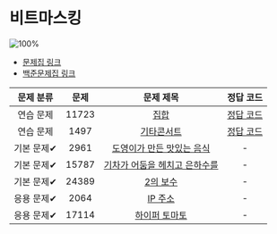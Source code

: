 # 비트마스킹

![100%](https://progress-bar.xyz/2/?scale=7&title=progress&width=500&color=babaca&suffix=/7)

- [문제집 링크](../workbook.md)
- [백준문제집 링크](https://www.acmicpc.net/workbook/view/18875)

| 문제 분류 | 문제 | 문제 제목 | 정답 코드 |
| :--: | :--: | :--: | :--: |
| 연습 문제 | 11723 | [집합](https://www.acmicpc.net/problem/11723) | [정답 코드](../Appendix%20C/solutions/11723.cpp) |
| 연습 문제 | 1497 | [기타콘서트](https://www.acmicpc.net/problem/1497) | [정답 코드](../Appendix%20C/solutions/1497.cpp) |
| 기본 문제✔ | 2961 | [도영이가 만든 맛있는 음식](https://www.acmicpc.net/problem/2961) | - |
| 기본 문제✔ | 15787 | [기차가 어둠을 헤치고 은하수를](https://www.acmicpc.net/problem/15787) | - |
| 기본 문제✔ | 24389 | [2의 보수](https://www.acmicpc.net/problem/24389) | - |
| 응용 문제✔ | 2064 | [IP 주소](https://www.acmicpc.net/problem/2064) | - |
| 응용 문제✔ | 17114 | [하이퍼 토마토](https://www.acmicpc.net/problem/17114) | - |
